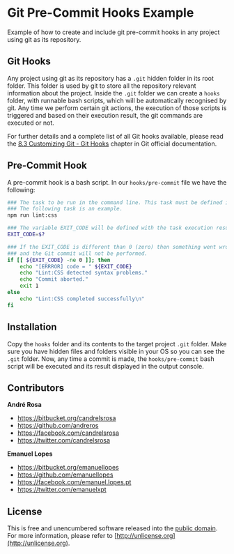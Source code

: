 # Git Pre-Commit Hooks Example

Example of how to create and include git pre-commit hooks in any project using git as its repository.

## Git Hooks

Any project using git as its repository has a `.git` hidden folder in its root folder. This folder is used by git to store all the 
repository relevant information about the project. Inside the `.git` folder we can create a `hooks` folder, with runnable bash scripts,
which will be automatically recognised by git. Any time we perform certain git actions, the execution of those scripts is triggered
and based on their execution result, the git commands are executed or not.

For further details and a complete list of all Git hooks available, please read the 
[8.3 Customizing Git - Git Hooks](https://git-scm.com/book/en/v2/Customizing-Git-Git-Hooks) chapter in Git official documentation.

## Pre-Commit Hook

A pre-commit hook is a bash script. In our `hooks/pre-commit` file we have the following:

```bash
### The task to be run in the command line. This task must be defined in our project.
### The following task is an example.
npm run lint:css

### The variable EXIT_CODE will be defined with the task execution result.
EXIT_CODE=$?

### If the EXIT_CODE is different than 0 (zero) then something went wrong 
### and the Git commit will not be performed.
if [[ ${EXIT_CODE} -ne 0 ]]; then
    echo "[ERRROR] code = " ${EXIT_CODE}
    echo "Lint:CSS detected syntax problems."
    echo "Commit aborted."
    exit 1
else
	echo "Lint:CSS completed successfully\n"
fi
```

## Installation

Copy the `hooks` folder and its contents to the target project `.git` folder. Make sure you have hidden files and folders visible in 
your OS so you can see the `.git` folder. Now, any time a commit is made, the `hooks/pre-commit` bash script will be executed and its
result displayed in the output console.

## Contributors

**André Rosa**

* <https://bitbucket.org/candrelsrosa>
* <https://github.com/andreros>
* <https://facebook.com/candrelsrosa>
* <https://twitter.com/candrelsrosa>

**Emanuel Lopes**

* <https://bitbucket.org/emanuellopes>
* <https://github.com/emanuellopes>
* <https://facebook.com/emanuel.lopes.pt>
* <https://twitter.com/emanuelxpt>

## License

This is free and unencumbered software released into the [public domain](UNLICENSE.txt). For more information,
please refer to [http://unlicense.org](http://unlicense.org).
